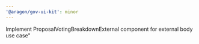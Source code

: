 ```yaml
---
'@aragon/gov-ui-kit': minor
---
```


Implement ProposalVotingBreakdownExternal component for external body use case"
